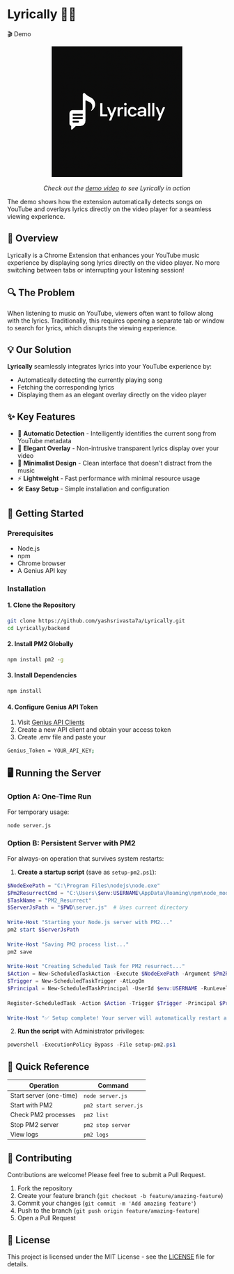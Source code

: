 # Lyrically 🎵✨

🎬 Demo
<p align="center">
  <img src="./icons/icon.png" alt="Lyrically Demo Preview" width="300">
</p>
<p align="center"><i>Check out the <a href="./Demo.mp4">demo video</a> to see Lyrically in action</i></p>
The demo shows how the extension automatically detects songs on YouTube and overlays lyrics directly on the video player for a seamless viewing experience.

## 📖 Overview

Lyrically is a Chrome Extension that enhances your YouTube music experience by displaying song lyrics directly on the video player. No more switching between tabs or interrupting your listening session!

## 🔍 The Problem

When listening to music on YouTube, viewers often want to follow along with the lyrics. Traditionally, this requires opening a separate tab or window to search for lyrics, which disrupts the viewing experience.

## 💡 Our Solution

**Lyrically** seamlessly integrates lyrics into your YouTube experience by:
- Automatically detecting the currently playing song
- Fetching the corresponding lyrics
- Displaying them as an elegant overlay directly on the video player

## ✨ Key Features

- 🎯 **Automatic Detection** - Intelligently identifies the current song from YouTube metadata
- 🌟 **Elegant Overlay** - Non-intrusive transparent lyrics display over your video
- 🎨 **Minimalist Design** - Clean interface that doesn't distract from the music
- ⚡ **Lightweight** - Fast performance with minimal resource usage
- 🛠️ **Easy Setup** - Simple installation and configuration

## 🚀 Getting Started

### Prerequisites
- Node.js
- npm
- Chrome browser
- A Genius API key

### Installation

#### 1. Clone the Repository
```bash
git clone https://github.com/yashsrivasta7a/Lyrically.git
cd Lyrically/backend
```

#### 2. Install PM2 Globally
```bash
npm install pm2 -g
```

#### 3. Install Dependencies
```bash
npm install
```

#### 4. Configure Genius API Token

1. Visit [Genius API Clients](https://genius.com/api-clients)
2. Create a new API client and obtain your access token
3. Create .env file and paste your 
```bash
Genius_Token = YOUR_API_KEY;
```

## 🖥️ Running the Server

### Option A: One-Time Run
For temporary usage:
```bash
node server.js
```

### Option B: Persistent Server with PM2
For always-on operation that survives system restarts:

1. **Create a startup script** (save as `setup-pm2.ps1`):

```powershell
$NodeExePath = "C:\Program Files\nodejs\node.exe"
$Pm2ResurrectCmd = "C:\Users\$env:USERNAME\AppData\Roaming\npm\node_modules\pm2\bin\pm2 resurrect"
$TaskName = "PM2_Resurrect"
$ServerJsPath = "$PWD\server.js"  # Uses current directory

Write-Host "Starting your Node.js server with PM2..."
pm2 start $ServerJsPath

Write-Host "Saving PM2 process list..."
pm2 save

Write-Host "Creating Scheduled Task for PM2 resurrect..."
$Action = New-ScheduledTaskAction -Execute $NodeExePath -Argument $Pm2ResurrectCmd
$Trigger = New-ScheduledTaskTrigger -AtLogOn
$Principal = New-ScheduledTaskPrincipal -UserId $env:USERNAME -RunLevel Highest

Register-ScheduledTask -Action $Action -Trigger $Trigger -Principal $Principal -TaskName $TaskName -Description "Resurrect PM2 processes at user login" -Force

Write-Host "✅ Setup complete! Your server will automatically restart after system reboots."
```

2. **Run the script** with Administrator privileges:
```powershell
powershell -ExecutionPolicy Bypass -File setup-pm2.ps1
```

## 🔄 Quick Reference

| Operation | Command |
|-----------|---------|
| Start server (one-time) | `node server.js` |
| Start with PM2 | `pm2 start server.js` |
| Check PM2 processes | `pm2 list` |
| Stop PM2 server | `pm2 stop server` |
| View logs | `pm2 logs` |

## 🤝 Contributing

Contributions are welcome! Please feel free to submit a Pull Request.

1. Fork the repository
2. Create your feature branch (`git checkout -b feature/amazing-feature`)
3. Commit your changes (`git commit -m 'Add amazing feature'`)
4. Push to the branch (`git push origin feature/amazing-feature`)
5. Open a Pull Request

## 📝 License

This project is licensed under the MIT License - see the [LICENSE](LICENSE) file for details.
